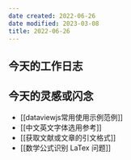 ```yaml
---
date created: 2022-06-26
date modified: 2023-03-08
title: 2022-06-26
---
```


## 今天的工作日志

## 今天的灵感或闪念

- [[dataviewjs常用使用示例范例]]
- [[中文英文字体选用参考]]
- [[获取文献或文章的引文格式]]
- [[数学公式识别 LaTex 问题]]

